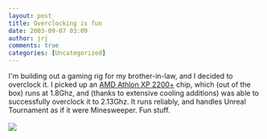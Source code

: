 ```yaml
---
layout: post
title: Overclocking is fun
date: 2003-09-07 03:09
author: jrj
comments: true
categories: [Uncategorized]
---
```

I'm building out a gaming rig for my brother-in-law, and I decided to overclock it. I picked up an <a href="http://www.amd.com/us-en/Processors/ProductInformation/0,,30_118_3734,00.html" target="_blank">AMD Athlon XP 2200+</a> chip, which (out of the box) runs at 1.8Ghz, and (thanks to extensive cooling additions) was able to successfully overclock it to 2.13Ghz. It runs reliably, and handles Unreal Tournament as if it were Minesweeper. Fun stuff.
<br />
<br /><img src="http://www.jrj.org/overclocked.GIF" />
